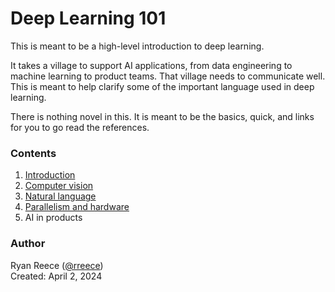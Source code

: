 # Deep Learning 101

This is meant to be a high-level introduction to deep learning.

It takes a village to support AI applications, from data engineering to machine learning to product teams.
That village needs to communicate well.
This is meant to help clarify some of the important language used in deep learning.

There is nothing novel in this. It is meant to be the basics, quick, and links for
you to go read the references.


### Contents

1. [Introduction](introduction.md)
2. [Computer vision](computer-vision.md)
3. [Natural language](natural-language.md)
4. [Parallelism and hardware](parallelism-and-hw.md)
5. AI in products


### Author

Ryan Reece ([@rreece](https://github.com/rreece))          
Created: April 2, 2024

